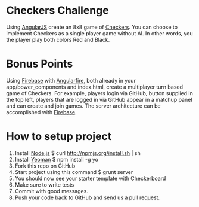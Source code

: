 Checkers Challenge
===================

Using [AngularJS](http://angularjs.org/) create an 8x8 game of [Checkers](http://en.wikipedia.org/wiki/Draughts). You can choose to implement Checkers as a single player game without AI. In other words, you the player play both colors Red and Black.

Bonus Points
===================
Using [Firebase](https://www.firebase.com/) with [Angularfire](https://www.firebase.com/quickstart/angularjs.html), both already in your app/bower_components and index.html, create a multiplayer turn based game of Checkers. For example, players login via GitHub, button supplied in the top left, players that are logged in via GitHub appear in a matchup panel and can create and join games. The server architecture can be accomplished with [Firebase](https://www.firebase.com/login/).


How to setup project
===================
1.  Install [Node.js](http://nodejs.org/)   $ curl http://npmjs.org/install.sh | sh
2.  Install [Yeoman](http://yeoman.io/) $ npm install -g yo
3.  Fork this repo on GitHub
4.  Start project using this command $ grunt server
5.  You should now see your starter template with Checkerboard
6.  Make sure to write tests
7.  Commit with good messages.
8.  Push your code back to GitHub and send us a pull request.